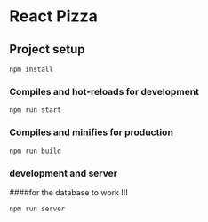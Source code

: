 # React Pizza

## Project setup
```
npm install
```

### Compiles and hot-reloads for development
```
npm run start
```

### Compiles and minifies for production
```
npm run build
```

### development and server
####for the database to work !!!
```
npm run server
```
